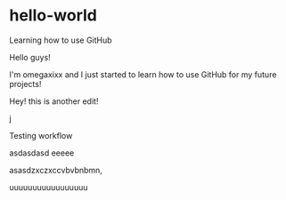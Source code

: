 # hello-world
Learning how to use GitHub

Hello guys! 

I'm omegaxixx and I just started to learn how to use GitHub for my future projects!

Hey! this is another edit!

j

Testing workflow


asdasdasd
eeeee

asasdzxczxccvbvbnbmn,


uuuuuuuuuuuuuuuuu

